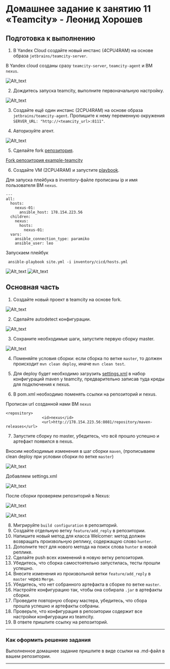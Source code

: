 # Домашнее задание к занятию 11 «Teamcity» - Леонид Хорошев

## Подготовка к выполнению

1. В Yandex Cloud создайте новый инстанс (4CPU4RAM) на основе образа `jetbrains/teamcity-server`.

В Yandex cloud созданы сразу `teamcity-server`, `teamcity-agent` и ВМ `nexus`.

![Alt_text](https://github.com/LeonidKhoroshev/mnt-homeworks/blob/MNT-video/09-ci-05-teamcity/screenshots/team1.png)

2. Дождитесь запуска teamcity, выполните первоначальную настройку.
   
![Alt_text](https://github.com/LeonidKhoroshev/mnt-homeworks/blob/MNT-video/09-ci-05-teamcity/screenshots/team4.png)

3. Создайте ещё один инстанс (2CPU4RAM) на основе образа `jetbrains/teamcity-agent`. Пропишите к нему переменную окружения `SERVER_URL: "http://<teamcity_url>:8111"`.

4. Авторизуйте агент.

![Alt_text](https://github.com/LeonidKhoroshev/mnt-homeworks/blob/MNT-video/09-ci-05-teamcity/screenshots/team5.png)

5. Сделайте fork [репозитория](https://github.com/aragastmatb/example-teamcity).

[Fork репозитория example-teamcity](https://github.com/LeonidKhoroshev/example-teamcity)

6. Создайте VM (2CPU4RAM) и запустите [playbook](./infrastructure).

Для запуска плейбука в inventory-файле прописаны ip и имя пользователя ВМ `nexus`.
```
---
all:
  hosts:
    nexus-01:
      ansible_host: 178.154.223.56
  children:
    nexus:
      hosts:
        nexus-01:
  vars:
    ansible_connection_type: paramiko
    ansible_user: leo
```

Запускаем плейбук

```
 ansible-playbook site.yml -i inventory/cicd/hosts.yml
```
![Alt_text](https://github.com/LeonidKhoroshev/mnt-homeworks/blob/MNT-video/09-ci-05-teamcity/screenshots/team2.png)
![Alt_text](https://github.com/LeonidKhoroshev/mnt-homeworks/blob/MNT-video/09-ci-05-teamcity/screenshots/team3.png)



## Основная часть

1. Создайте новый проект в teamcity на основе fork.

![Alt_text](https://github.com/LeonidKhoroshev/mnt-homeworks/blob/MNT-video/09-ci-05-teamcity/screenshots/team6.png)

2. Сделайте autodetect конфигурации.

![Alt_text](https://github.com/LeonidKhoroshev/mnt-homeworks/blob/MNT-video/09-ci-05-teamcity/screenshots/team7.png)

3. Сохраните необходимые шаги, запустите первую сборку master.

![Alt_text](https://github.com/LeonidKhoroshev/mnt-homeworks/blob/MNT-video/09-ci-05-teamcity/screenshots/team8.png)

4. Поменяйте условия сборки: если сборка по ветке `master`, то должен происходит `mvn clean deploy`, иначе `mvn clean test`.



5. Для deploy будет необходимо загрузить [settings.xml](./teamcity/settings.xml) в набор конфигураций maven у teamcity, предварительно записав туда креды для подключения к nexus.
6. В pom.xml необходимо поменять ссылки на репозиторий и nexus.

Прописан url созданной нами ВМ `nexus`
```
<repository>
				<id>nexus</id>
				<url>http://178.154.223.56:8081/repository/maven-releases</url>
```

7. Запустите сборку по master, убедитесь, что всё прошло успешно и артефакт появился в nexus.

Вносим необходимые изменения в шаг сборки `maven`, (прописываем clean deploy при условии сборки по ветке `master`) 

![Alt_text](https://github.com/LeonidKhoroshev/mnt-homeworks/blob/MNT-video/09-ci-05-teamcity/screenshots/team9.png)

Добавляем settings.xml

![Alt_text](https://github.com/LeonidKhoroshev/mnt-homeworks/blob/MNT-video/09-ci-05-teamcity/screenshots/team10.png)

После сборки проверяем репозиторий в Nexus:

![Alt_text](https://github.com/LeonidKhoroshev/mnt-homeworks/blob/MNT-video/09-ci-05-teamcity/screenshots/team11.png)

![Alt_text](https://github.com/LeonidKhoroshev/mnt-homeworks/blob/MNT-video/09-ci-05-teamcity/screenshots/team12.png)


8. Мигрируйте `build configuration` в репозиторий.
9. Создайте отдельную ветку `feature/add_reply` в репозитории.
10. Напишите новый метод для класса Welcomer: метод должен возвращать произвольную реплику, содержащую слово `hunter`.
11. Дополните тест для нового метода на поиск слова `hunter` в новой реплике.
12. Сделайте push всех изменений в новую ветку репозитория.
13. Убедитесь, что сборка самостоятельно запустилась, тесты прошли успешно.
14. Внесите изменения из произвольной ветки `feature/add_reply` в `master` через `Merge`.
15. Убедитесь, что нет собранного артефакта в сборке по ветке `master`.
16. Настройте конфигурацию так, чтобы она собирала `.jar` в артефакты сборки.
17. Проведите повторную сборку мастера, убедитесь, что сбора прошла успешно и артефакты собраны.
18. Проверьте, что конфигурация в репозитории содержит все настройки конфигурации из teamcity.
19. В ответе пришлите ссылку на репозиторий.

---

### Как оформить решение задания

Выполненное домашнее задание пришлите в виде ссылки на .md-файл в вашем репозитории.

---
